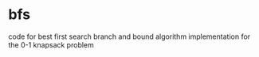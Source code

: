 # bfs
code for best first search branch and bound algorithm implementation for the 0-1 knapsack problem
